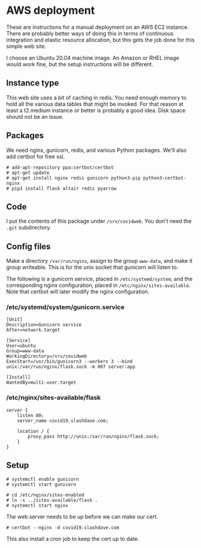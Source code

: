 # AWS deployment

These are instructions for a manual deployment on an AWS EC2 instance. There 
are probably better ways of doing this in terms of continuous integration
and elastic resource allocation, but this gets the job done for this 
simple web site.

I choose an Ubuntu 20.04 machine image. An Amazon or RHEL image would work
fine, but the setup instructions will be different.

## Instance type

This web site uses a bit of caching in redis. You need enough memory
to hold all the various data tables that might be invoked. For that
reason at least a t2.medium instance or better is probably a good idea.
Disk space should not be an issue.

## Packages

We need nginx, gunicorn, redis, and various Python packages. We'll
also add certbot for free ssl.

```
# add-apt-repository ppa:certbot/certbot
# apt-get update
# apt-get install nginx redis gunicorn python3-pip python3-certbot-nginx
# pip3 install flask altair redis pyarrow
```

## Code

I put the contents of this package under ```/srv/covidweb```. You don't
need the ```.git``` subdirectory.

## Config files

Make a directory ```/var/run/nginx```, assign to the group ```www-data```,
and make it group writeable. This is for the unix socket that gunicorn
will listen to.

The following is a gunicorn service, placed in ```/etc/systemd/system```,
and the corresponding nginx configuration, placed in ```/etc/nginx/sites-available```.
Note that certbot will later modify the nginx configuration.

### /etc/systemd/system/gunicorn.service

```
[Unit]
Description=Gunicorn service
After=network.target

[Service]
User=ubuntu
Group=www-data
WorkingDirectory=/srv/covidweb
ExecStart=/usr/bin/gunicorn3 --workers 3 --bind unix:/var/run/nginx/flask.sock -m 007 server:app

[Install]
WantedBy=multi-user.target
```

### /etc/nginx/sites-available/flask

```
server {
    listen 80;
    server_name covid19.slashdave.com;

    location / {
        proxy_pass http://unix:/var/run/nginx/flask.sock;
    }
}
```

## Setup


```
# systemctl enable gunicorn
# systemctl start gunicorn
```

```
# cd /etc/nginx/sites-enabled
# ln -s ../sites-available/flask .
# systemctl start nginx
```

The web server needs to be up before we can make our cert.

```
# certbot --nginx -d covid19.slashdave.com
```

This also install a cron job to keep the cert up to date.
